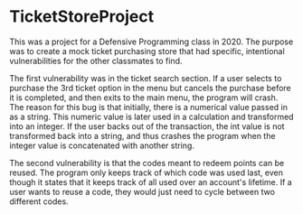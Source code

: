 # TicketStoreProject
This was a project for a Defensive Programming class in 2020. The purpose was to create a mock ticket purchasing store that had specific, intentional vulnerabilities for the other classmates to find.

The first vulnerability was in the ticket search section. If a user selects to purchase the 3rd ticket option in the menu but cancels the purchase before it is completed, and then exits to the main menu, the program will crash. The reason for this bug is that initially, there is a numerical value passed in as a string. This numeric value is later used in a calculation and transformed into an integer. If the user backs out of the transaction, the int value is not transformed back into a string, and thus crashes the program when the integer value is concatenated with another string.

The second vulnerability is that the codes meant to redeem points can be reused. The program only keeps track of which code was used last, even though it states that it keeps track of all used over an account's lifetime. If a user wants to reuse a code, they would just need to cycle between two different codes.


